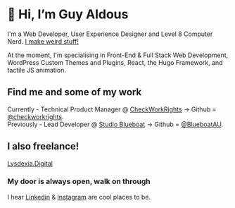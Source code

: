 # 👋 Hi, I’m Guy Aldous

I'm a Web Developer, User Experience Designer and Level 8 Computer Nerd. [I make weird stuff!](https://www.guyaldous.com/)

At the moment, I'm specialising in Front-End & Full Stack Web Development, WordPress Custom Themes and Plugins, React, the Hugo Framework, and tactile JS animation.

## Find me and some of my work 
Currently - Technical Product Manager @ [CheckWorkRights](https://checkworkrights.com.au) -> Github = [@checkworkrights](https://github.com/checkworkrights).
<br>Previously - Lead Developer @ [Studio Blueboat](https://blueboat.com.au/services/digital/) -> Github = [@BlueboatAU](https://github.com/BlueboatAU).

## I also freelance!
[Lysdexia.Digital](https://lysdexia.digital)

### My door is always open, walk on through
I hear [Linkedin](https://www.linkedin.com/in/guy-aldous-691612146/) & [Instagram](https://www.instagram.com/guyaldous/) are cool places to be.
